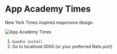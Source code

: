 # App Academy Times
New York Times inspired responsive design.

![App Academy Times](aa-times.gif)

1. `bundle install`
2. Go to localhost:3000 (or your preferred Rails port)
